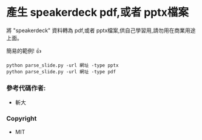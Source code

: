 # 產生 speakerdeck pdf,或者 pptx檔案

將 "speakerdeck" 資料轉為 pdf,或者 pptx檔案,供自己學習用,請勿用在商業用途上面。

簡易的範例! :+1:

```command
python parse_slide.py -url 網址 -type pptx
python parse_slide.py -url 網址 -type pdf
```


### 參考代碼作者:

 * 斬大

### Copyright

 * MIT